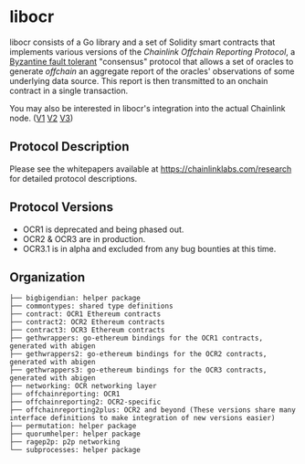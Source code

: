 # libocr

libocr consists of a Go library and a set of Solidity smart contracts that implements various versions of the *Chainlink Offchain Reporting Protocol*, a [Byzantine fault tolerant](https://en.wikipedia.org/wiki/Byzantine_fault) "consensus" protocol that allows a set of oracles to generate *offchain* an aggregate report of the oracles' observations of some underlying data source. This report is then transmitted to an onchain contract in a single transaction.

You may also be interested in libocr's integration into the actual Chainlink node. ([V1](https://github.com/smartcontractkit/chainlink/tree/develop/core/services/ocr) [V2](https://github.com/smartcontractkit/chainlink/tree/develop/core/services/ocr2) [V3](https://github.com/smartcontractkit/chainlink/tree/develop/core/services/ocr3))


## Protocol Description

Please see the whitepapers available at https://chainlinklabs.com/research for detailed protocol descriptions.

## Protocol Versions

- OCR1 is deprecated and being phased out.
- OCR2 & OCR3 are in production.
- OCR3.1 is in alpha and excluded from any bug bounties at this time.

## Organization
```
├── bigbigendian: helper package
├── commontypes: shared type definitions
├── contract: OCR1 Ethereum contracts
├── contract2: OCR2 Ethereum contracts
├── contract3: OCR3 Ethereum contracts
├── gethwrappers: go-ethereum bindings for the OCR1 contracts, generated with abigen
├── gethwrappers2: go-ethereum bindings for the OCR2 contracts, generated with abigen
├── gethwrappers3: go-ethereum bindings for the OCR3 contracts, generated with abigen
├── networking: OCR networking layer
├── offchainreporting: OCR1
├── offchainreporting2: OCR2-specific
├── offchainreporting2plus: OCR2 and beyond (These versions share many interface definitions to make integration of new versions easier)
├── permutation: helper package
├── quorumhelper: helper package
├── ragep2p: p2p networking
└── subprocesses: helper package
```
